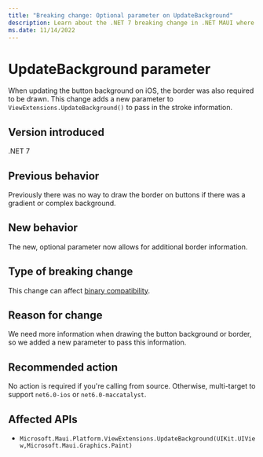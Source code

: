 ```yaml
---
title: "Breaking change: Optional parameter on UpdateBackground"
description: Learn about the .NET 7 breaking change in .NET MAUI where an optional parameter was added to the UpdateBackground method.
ms.date: 11/14/2022
---
```

# UpdateBackground parameter

When updating the button background on iOS, the border was also required to be drawn. This change adds a new parameter to `ViewExtensions.UpdateBackground()` to pass in the stroke information.

## Version introduced

.NET 7

## Previous behavior

Previously there was no way to draw the border on buttons if there was a gradient or complex background.

## New behavior

The new, optional parameter now allows for additional border information.

## Type of breaking change

This change can affect [binary compatibility](../../categories.md#binary-compatibility).

## Reason for change

We need more information when drawing the button background or border, so we added a new parameter to pass this information.

## Recommended action

No action is required if you're calling from source. Otherwise, multi-target to support `net6.0-ios` or `net6.0-maccatalyst`.

## Affected APIs

- `Microsoft.Maui.Platform.ViewExtensions.UpdateBackground(UIKit.UIView,Microsoft.Maui.Graphics.Paint)`
